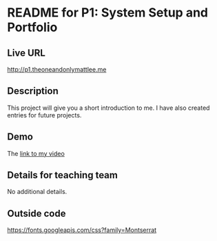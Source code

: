 # README for P1: System Setup and Portfolio

## Live URL
<http://p1.theoneandonlymattlee.me>

## Description
This project will give you a short introduction to me. I have also created entries for future projects.

## Demo
The [link to my video](https://www.youtube.com/watch?v=BJYvKzRevEA&feature=youtu.be)

## Details for teaching team
No additional details.

## Outside code

https://fonts.googleapis.com/css?family=Montserrat
